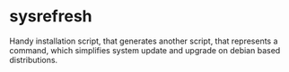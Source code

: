 # sysrefresh
Handy installation script, that generates another script, that represents a command, which simplifies system update and upgrade on debian based distributions.
